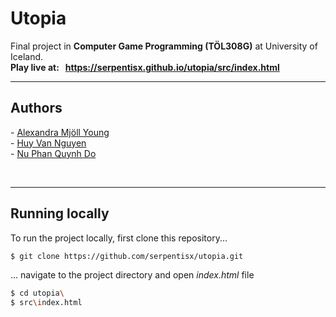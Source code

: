 # Utopia

Final project in **Computer Game Programming (TÖL308G)** at University of Iceland.  <br />
**Play live at: &nbsp;  https://serpentisx.github.io/utopia/src/index.html**

***

## Authors

\- [Alexandra Mjöll Young](https://github.com/meatyminx) <br>
\- [Huy Van Nguyen](https://github.com/serpentisx/) <br>
\- [Nu Phan Quynh Do](https://github.com/mimiqkz/) <br>

<br>

***

## Running locally 

To run the project locally, first clone this repository...
```sh
$ git clone https://github.com/serpentisx/utopia.git
```
... navigate to the project directory and open _index.html_ file

```sh
$ cd utopia\
$ src\index.html
```
